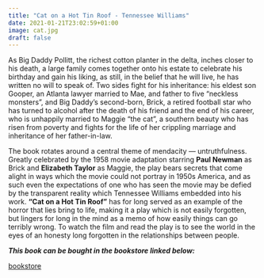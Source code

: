 ```yaml
---
title: "Cat on a Hot Tin Roof - Tennessee Williams"
date: 2021-01-21T23:02:59+01:00
image: cat.jpg
draft: false
---
```



As Big Daddy Pollitt, the richest cotton planter in the delta, inches closer to his death, a large family comes together onto his estate to celebrate his birthday and gain his liking, as still, in the belief that he will live, he has written no will to speak of. Two sides fight for his inheritance: his eldest son Gooper, an Atlanta lawyer married to Mae, and father to five “neckless monsters”, and Big Daddy’s second-born, Brick, a retired football star who has turned to alcohol after the death of his friend and the end of his career, who is unhappily married to Maggie “the cat”, a southern beauty who has risen from poverty and fights for the life of her crippling marriage and inheritance of her father-in-law.


The book rotates around a central theme of mendacity — untruthfulness. Greatly celebrated by the 1958 movie adaptation starring **Paul Newman** as Brick and **Elizabeth Taylor** as Maggie, the play bears secrets that come alight in ways which the movie could not portray in 1950s America, and as such even the expectations of one who has seen the movie may be defied by the transparent reality which Tennessee Williams embedded into his work.
**“Cat on a Hot Tin Roof”** has for long served as an example of the horror that lies bring to life, making it a play which is not easily forgotten, but lingers for long in the mind as a memo of how easily things can go terribly wrong. To watch the film and read the play is to see the world in the eyes of an honesty long forgotten in the relationships between people. 


***This book can be bought  in the bookstore linked below:***


[bookstore](https://www.penguin.co.uk/books/57649/cat-on-a-hot-tin-roof/9780141190280.html) 

